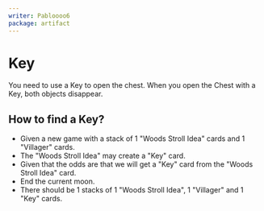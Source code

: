 ```yaml
---
writer: Pabloooo6
package: artifact
---
```


# Key

You need to use a Key to open the chest.
When you open the Chest with a Key, both objects disappear.

## How to find a Key?

 * Given a new game with a stack of 1 "Woods Stroll Idea" cards and 1 "Villager" cards.
 * The "Woods Stroll Idea" may create a "Key" card.
 * Given that the odds are that we will get a "Key" card from the "Woods Stroll Idea" card.
 * End the current moon.
 * There should be 1 stacks of 1 "Woods Stroll Idea", 1 "Villager" and 1 "Key" cards.

